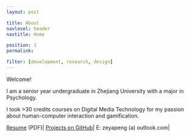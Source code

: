```yaml
---
layout: post

title: About
navlevel: header
navtitle: Home

position: 1
permalink: 

filter: [development, research, design]
---
```


Welcome! 

I am a senior year undergraduate in Zhejiang University with a major in Psychology. 

I took >30 credits courses on Digital Media Technology for my passion about human-computer interaction and gamification.


[Resume](/assets/files/resume.pdf) (PDF)|
[Projects on GitHub](https://github.com/zeyap)|
E: zeyapeng (a) outlook.com|
